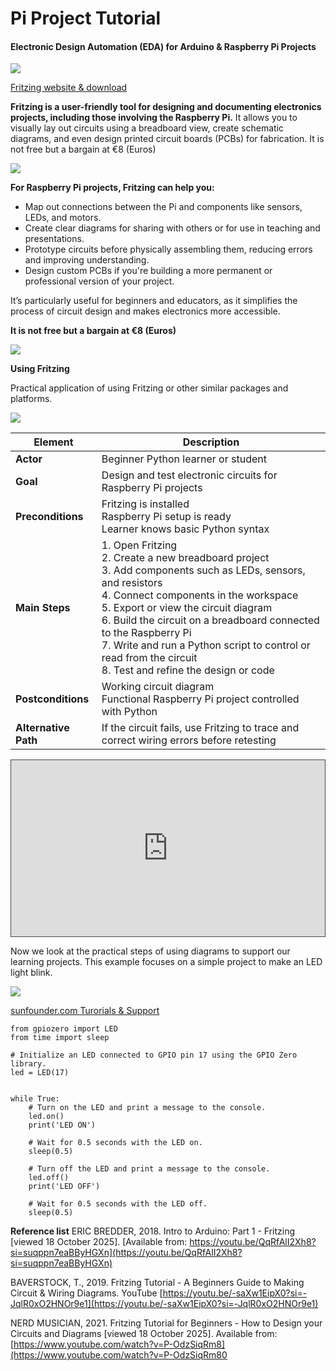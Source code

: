 # Pi Project Tutorial


#### Electronic Design Automation (EDA) for Arduino & Raspberry Pi Projects


![](./img/Pi_folder_CAPs/Screenshot%202025-10-18%20183927.png)

[Fritzing website & download](https://fritzing.org/)

**Fritzing is a user-friendly tool for designing and documenting electronics projects, including those involving the Raspberry Pi.** It allows you to visually lay out circuits using a breadboard view, create schematic diagrams, and even design printed circuit boards (PCBs) for fabrication. It is not free but a bargain at €8 (Euros)

![](./img/Pi_folder_CAPs/Screenshot%202025-10-18%20184657.png)

**For Raspberry Pi projects, Fritzing can help you:**

* Map out connections between the Pi and components like sensors, LEDs, and motors.
* Create clear diagrams for sharing with others or for use in teaching and presentations.
* Prototype circuits before physically assembling them, reducing errors and improving understanding.
* Design custom PCBs if you're building a more permanent or professional version of your project.

It’s particularly useful for beginners and educators, as it simplifies the process of circuit design and makes electronics more accessible.

**It is not free but a bargain at €8 (Euros)**

![](./img/Pi_folder_CAPs/Screenshot%202025-10-18%20184132.png)


**Using Fritzing**

Practical application of using Fritzing or other similar packages and platforms. 

![](./img/Pi_folder_CAPs/use_case_fritzing.png)


| **Element**        | **Description**                                                                                                                                                                                                                                                                                                                                 |
|--------------------|-------------------------------------------------------------------------------------------------------------------------------------------------------------------------------------------------------------------------------------------------------------------------------------------------------------------------------------------------|
| **Actor**          | Beginner Python learner or student                                                                                                                                                                                                                                                                                                              |
| **Goal**           | Design and test electronic circuits for Raspberry Pi projects                                                                                                                                                                                                                                                                                   |
| **Preconditions**  | Fritzing is installed<br/>Raspberry Pi setup is ready<br/>Learner knows basic Python syntax                                                                                                                                                                                                                                                  |
| **Main Steps**     | 1. Open Fritzing<br/>2. Create a new breadboard project<br/>3. Add components such as LEDs, sensors, and resistors<br/>4. Connect components in the workspace<br/>5. Export or view the circuit diagram<br/>6. Build the circuit on a breadboard connected to the Raspberry Pi<br/>7. Write and run a Python script to control or read from the circuit<br/>8. Test and refine the design or code |
| **Postconditions** | Working circuit diagram<br/>Functional Raspberry Pi project controlled with Python                                                                                                                                                                                                                                                             |
| **Alternative Path** | If the circuit fails, use Fritzing to trace and correct wiring errors before retesting                                                                                                                                                                                                                                                       |

<div style="position: relative; width: 100%; height: 0; padding-bottom: 56.25%"> <iframe src="https://solent.cloud.panopto.eu/Panopto/Pages/Embed.aspx?id=6a3c00ed-bc20-4156-809c-b37b00e5d189&autoplay=false&offerviewer=true&showtitle=true&showbrand=false&captions=true&interactivity=all" style="border: 1px solid #464646; position: absolute; top: 0; left: 0; width: 100%; height: 100%; box-sizing: border-box;" allowfullscreen allow="autoplay" aria-label="Panopto Embedded Video Player" aria-description="Introduction to Fritzing"></iframe> </div>


Now we look at the practical steps of using diagrams to support our learning projects. This example focuses on a simple project to make an LED light blink.



![](./img/Pi_folder_CAPs/Screenshot%202025-10-19%20at%2009.22.20.png)



[sunfounder.com Turorials & Support](https://docs.sunfounder.com/projects/davinci-kit/en/latest/python_pi5/pi5_1.1.1_blinking_led_python.html)




```
from gpiozero import LED
from time import sleep

# Initialize an LED connected to GPIO pin 17 using the GPIO Zero library.
led = LED(17)


while True:
    # Turn on the LED and print a message to the console.
    led.on()
    print('LED ON')

    # Wait for 0.5 seconds with the LED on.
    sleep(0.5)

    # Turn off the LED and print a message to the console.
    led.off()
    print('LED OFF')

    # Wait for 0.5 seconds with the LED off.
    sleep(0.5)
```


**Reference list**
ERIC BREDDER, 2018. Intro to Arduino: Part 1 - Fritzing [viewed 18 October 2025]. [Available from: https://youtu.be/QqRfAlI2Xh8?si=suqppn7eaBByHGXn](https://youtu.be/QqRfAlI2Xh8?si=suqppn7eaBByHGXn)

BAVERSTOCK, T., 2019. Fritzing Tutorial - A Beginners Guide to Making Circuit & Wiring Diagrams. YouTube [https://youtu.be/-saXw1EipX0?si=-JqlR0xO2HNOr9e1](https://youtu.be/-saXw1EipX0?si=-JqlR0xO2HNOr9e1)

NERD MUSICIAN, 2021. Fritzing Tutorial for Beginners - How to Design your Circuits and Diagrams [viewed 18 October 2025]. Available from: [https://www.youtube.com/watch?v=P-OdzSiqRm8](https://www.youtube.com/watch?v=P-OdzSiqRm80